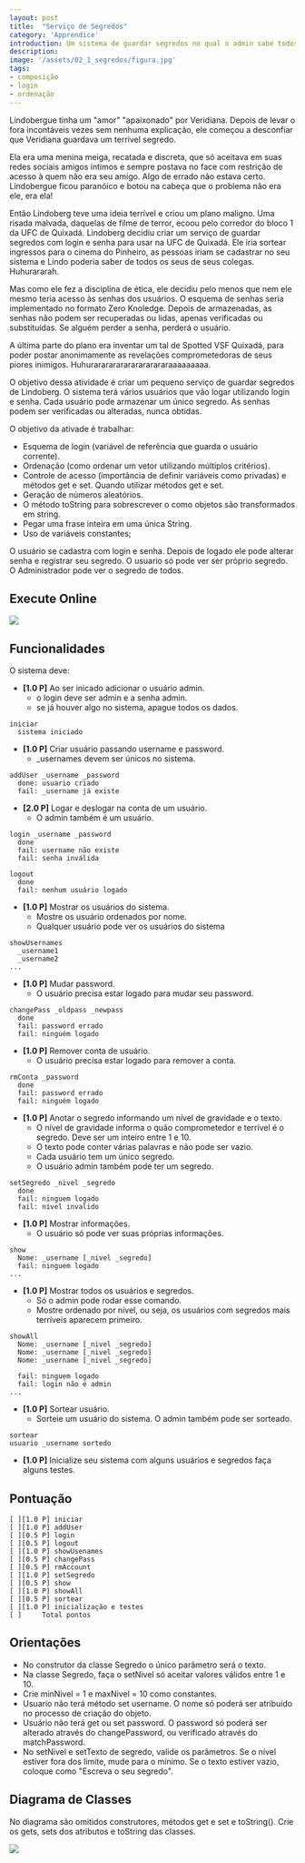 ```yaml
---
layout: post
title:  "Serviço de Segredos"
category: 'Apprendice'
introduction: Um sistema de guardar segredos no qual o admin sabe todos os segredos.
description: 
image: '/assets/02_1_segredos/figura.jpg'
tags:
- composição
- login
- ordenação
---
```


Lindobergue tinha um "amor" "apaixonado" por Veridiana. Depois de levar o fora incontáveis vezes sem nenhuma explicação, ele começou a desconfiar que Veridiana guardava um terrível segredo.

Ela era uma menina meiga, recatada e discreta, que só aceitava em suas redes sociais amigos íntimos e sempre postava no face com restrição de acesso à quem não era seu amigo. Algo de errado não estava certo. Lindobergue ficou paranóico e botou na cabeça que o problema não era ele, era ela!

Então Lindoberg teve uma ideia terrível e criou um plano maligno. Uma risada malvada, daquelas de filme de terror,  ecoou pelo corredor do bloco 1 da UFC de Quixadá. Lindoberg decidiu criar um serviço de guardar segredos com login e senha para usar na UFC de Quixadá. Ele iria sortear ingressos para o cinema do Pinheiro, as pessoas iriam se cadastrar no seu sistema e Lindo poderia saber de todos os seus de seus colegas. Huhurararah.

Mas como ele fez a disciplina de ética, ele decidiu pelo menos que nem ele mesmo teria acesso às senhas dos usuários. O esquema de senhas seria implementado no formato Zero Knoledge. Depois de armazenadas, as senhas não podem ser recuperadas ou lidas, apenas verificadas ou substituídas. Se alguém perder a senha, perderá o usuário.

A última parte do plano era inventar um tal de Spotted VSF Quixadá, para poder postar anonimamente as revelações comprometedoras de seus piores inimigos. Huhurararararararararararaaaaaaaaa.

O objetivo dessa atividade é criar um pequeno serviço de guardar segredos de Lindoberg. O sistema terá vários usuários que vão logar utilizando login e senha. Cada usuário pode armazenar um único segredo. As senhas podem ser verificadas ou alteradas, nunca obtidas.

O objetivo da ativade é trabalhar:

- Esquema de login (variável de referência que guarda o usuário corrente).
- Ordenação (como ordenar um vetor utilizando múltiplos critérios).
- Controle de acesso (importância de definir variáveis como privadas) e métodos get e set. Quando utilizar métodos get e set.
- Geração de números aleatórios.
- O método toString para sobrescrever o como objetos são transformados em string.
- Pegar uma frase inteira em uma única String.
- Uso de variáveis constantes;

O usuário se cadastra com login e senha. Depois de logado ele pode alterar senha e registrar seu segredo. O usuario só pode ver ser próprio segredo. O Administrador pode ver o segredo de todos.

## Execute Online
[![](/assets/images/run.png)](/assets/02_segredos/code/pagina.html)

## Funcionalidades
O sistema deve:

- **[1.0 P]** Ao ser inicado adicionar o usuário admin.
    - o login deve ser admin e a senha admin.
    - se já houver algo no sistema, apague todos os dados.

```
iniciar
  sistema iniciado
```

- **[1.0 P]** Criar usuário passando username e password.
    - _usernames devem ser únicos no sistema.

```
addUser _username _password
  done: usuario criado
  fail: _username já existe
```

- **[2.0 P]** Logar e deslogar na conta de um usuário.
    - O admin também é um usuário.

```
login _username _password
  done
  fail: username não existe
  fail: senha inválida

logout
  done
  fail: nenhum usuário logado
```

- **[1.0 P]** Mostrar os usuários do sistema.
    - Mostre os usuário ordenados por nome.
    - Qualquer usuário pode ver os usuários do sistema

```
showUsernames
  _username1
  _username2
...
```


- **[1.0 P]** Mudar password.
    - O usuário precisa estar logado para mudar seu password.

```
changePass _oldpass _newpass
  done
  fail: password errado
  fail: ninguém logado
```


- **[1.0 P]** Remover conta de usuário.
    - O usuário precisa estar logado para remover a conta.

```
rmConta _password
  done
  fail: password errado
  fail: ninguém logado
```


- **[1.0 P]** Anotar o segredo informando um nível de gravidade e o texto.
    - O nível de gravidade informa o quão comprometedor e terrível é o segredo. Deve ser um inteiro entre 1 e 10.
    - O texto pode conter várias palavras e não pode ser vazio.
    - Cada usuário tem um único segredo.
    - O usuário admin também pode ter um segredo.

```
setSegredo _nivel _segredo
  done
  fail: ninguem logado
  fail: nivel invalido
```


- **[1.0 P]** Mostrar informações.
    - O usuário só pode ver suas próprias informações.

```
show
  Nome: _username [_nivel _segredo]
  fail: ninguem logado
...
```


- **[1.0 P]** Mostrar todos os usuários e segredos.
    - Só o admin pode rodar esse comando.
    - Mostre ordenado por nível, ou seja, os usuários com
    segredos mais terríveis aparecem primeiro.

```
showAll
  Nome: _username [_nivel _segredo]
  Nome: _username [_nivel _segredo]
  Nome: _username [_nivel _segredo]
  
  fail: ninguem logado
  fail: login não é admin
...
```

- **[1.0 P]** Sortear usuário.
    - Sorteie um usuário do sistema. O admin também pode ser sorteado.

```
sortear
usuario _username sortedo
```


- **[1.0 P]** Inicialize seu sistema com alguns usuários e segredos faça alguns testes.



## Pontuação

```
[ ][1.0 P] iniciar
[ ][1.0 P] addUser
[ ][0.5 P] login
[ ][0.5 P] logout
[ ][1.0 P] showUsenames
[ ][0.5 P] changePass
[ ][0.5 P] rmAccount
[ ][1.0 P] setSegredo
[ ][0.5 P] show
[ ][1.0 P] showAll
[ ][0.5 P] sortear
[ ][1.0 P] inicialização e testes
[ ]     Total pontos
```

## Orientações

- No construtor da classe Segredo o único parâmetro será o texto.
- Na classe Segredo, faça o setNivel só aceitar valores válidos entre 1 e 10.
- Crie minNivel = 1 e maxNivel = 10 como constantes.
- Usuario não terá método set username. O nome só poderá ser atribuído no processo de criação do objeto.
- Usuário não terá get ou set password. O password só poderá ser alterado através do changePassword, ou verificado através do matchPassword.
- No setNivel e setTexto de segredo, valide os parâmetros. Se o nível estiver fora dos limite, mude para o mínimo. Se o texto estiver vazio, coloque como "Escreva o seu segredo".


## Diagrama de Classes

No diagrama são omitidos construtores, métodos get e set e toString(). Crie os gets, sets dos atributos e toString das classes.

![](/assets/02_segredos/diagrama.png)
